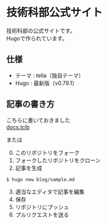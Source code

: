 # 技術科部公式サイト

技術科部の公式サイトです。  
Hugoで作られています。

## 仕様
* テーマ : tella（独自テーマ）
* Hugo : 最新版（v0.79.1）

## 記事の書き方
こちらに書いておきました  
[docs.tclb](https://docs.tclb.cf/docs/manage/website/)
  
または


0. このリポジトリをフォーク
1. フォークしたリポジトリをクローン
2. 記事を生成
```
$ hugo new blog/sample.md
```
3. 適当なエディタで記事を編集
4. 保存
5. リポジトリにプッシュ
6. プルリクエストを送る
